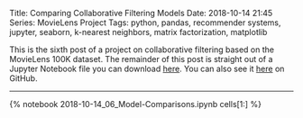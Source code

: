 Title: Comparing Collaborative Filtering Models
Date: 2018-10-14 21:45
Series: MovieLens Project
Tags: python, pandas, recommender systems, jupyter, seaborn, k-nearest neighbors, matrix factorization, matplotlib 

This is the sixth post of a project on collaborative filtering based on the MovieLens 100K dataset. The remainder of this post is straight out of a Jupyter Notebook file you can download [here](/notebooks/2018-10-14_06_Model-Comparisons.ipynb). You can also see it [here](https://github.com/benlindsay/movielens-analysis/blob/master/06_Model-Comparisons.ipynb) on GitHub.

---

{% notebook 2018-10-14_06_Model-Comparisons.ipynb cells[1:] %}
